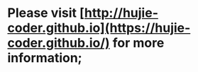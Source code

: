 # Please visit [http://hujie-coder.github.io](https://hujie-coder.github.io/) for more information;
